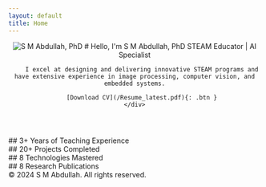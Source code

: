 ```yaml
---
layout: default
title: Home
---
```


<header>
    <div class="container header-content">
        <img src="https://github.com/smabdullah/smabdullah.github.io/assets/15555159/2186a818-208a-4671-aa56-a4a02ca250b7" alt="S M Abdullah, PhD" class="portrait">
        # Hello, I'm S M Abdullah, PhD
        STEAM Educator | AI Specialist
        
        I excel at designing and delivering innovative STEAM programs and have extensive experience in image processing, computer vision, and embedded systems.
        
        [Download CV](/Resume_latest.pdf){: .btn }
    </div>
</header>

<section class="stats">
    <div class="container">
        <div class="stat">
            ## 3+
            Years of Teaching Experience
        </div>
        <div class="stat">
            ## 20+
            Projects Completed
        </div>
        <div class="stat">
            ## 8
            Technologies Mastered
        </div>
        <div class="stat">
            ## 8
            Research Publications
        </div>
    </div>
</section>

<footer>
    <div class="container">
        &copy; 2024 S M Abdullah. All rights reserved.
    </div>
</footer>
